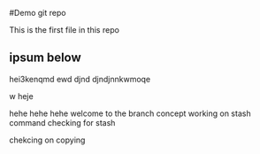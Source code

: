 #Demo git repo

This is the first file in this repo

## ipsum below

hei3kenqmd ewd
djnd
djndjnnkwmoqe

w
heje

hehe
hehe
hehe
welcome to the branch concept
working on stash command
checking for stash

chekcing on copying 
